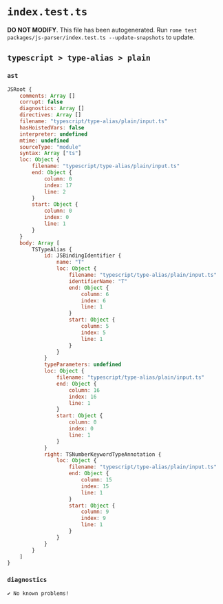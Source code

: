 # `index.test.ts`

**DO NOT MODIFY**. This file has been autogenerated. Run `rome test packages/js-parser/index.test.ts --update-snapshots` to update.

## `typescript > type-alias > plain`

### `ast`

```javascript
JSRoot {
	comments: Array []
	corrupt: false
	diagnostics: Array []
	directives: Array []
	filename: "typescript/type-alias/plain/input.ts"
	hasHoistedVars: false
	interpreter: undefined
	mtime: undefined
	sourceType: "module"
	syntax: Array ["ts"]
	loc: Object {
		filename: "typescript/type-alias/plain/input.ts"
		end: Object {
			column: 0
			index: 17
			line: 2
		}
		start: Object {
			column: 0
			index: 0
			line: 1
		}
	}
	body: Array [
		TSTypeAlias {
			id: JSBindingIdentifier {
				name: "T"
				loc: Object {
					filename: "typescript/type-alias/plain/input.ts"
					identifierName: "T"
					end: Object {
						column: 6
						index: 6
						line: 1
					}
					start: Object {
						column: 5
						index: 5
						line: 1
					}
				}
			}
			typeParameters: undefined
			loc: Object {
				filename: "typescript/type-alias/plain/input.ts"
				end: Object {
					column: 16
					index: 16
					line: 1
				}
				start: Object {
					column: 0
					index: 0
					line: 1
				}
			}
			right: TSNumberKeywordTypeAnnotation {
				loc: Object {
					filename: "typescript/type-alias/plain/input.ts"
					end: Object {
						column: 15
						index: 15
						line: 1
					}
					start: Object {
						column: 9
						index: 9
						line: 1
					}
				}
			}
		}
	]
}
```

### `diagnostics`

```
✔ No known problems!

```
